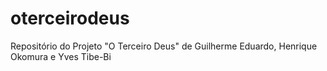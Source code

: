 oterceirodeus
=============

Repositório do Projeto "O Terceiro Deus" de Guilherme Eduardo, Henrique Okomura e Yves Tibe-Bi 
